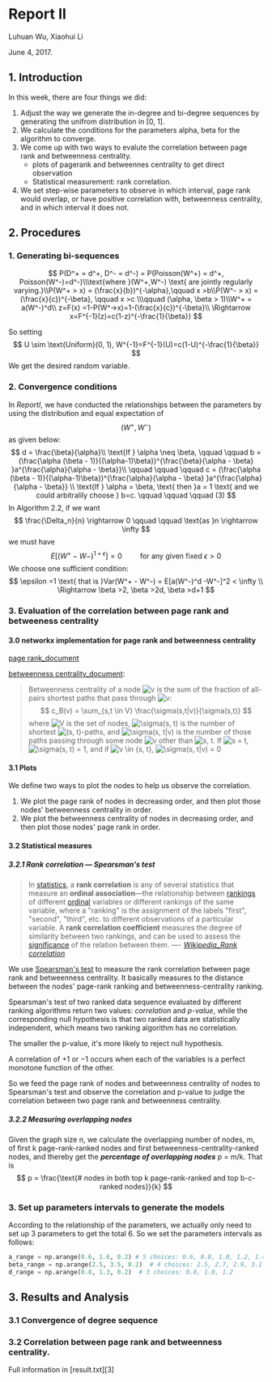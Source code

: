 # Report II

Luhuan Wu, Xiaohui Li

June 4, 2017.   



## 1. Introduction

In this week, there are four things we did:

1. Adjust the way we generate the in-degree and bi-degree sequences by generating the unifrom distribution in [0, 1].
2. We calculate the conditions for the parameters alpha, beta for the algorithm to converge.
3. We come up with two ways to evalute the correlation between page rank and betweenness centrality.  
   - plots of pagerank and betweennes centrality to get direct observation
   - Statistical measurement: rank correlation.
4. We set step-wise parameters to observe in which interval, page rank would overlap, or have positive correlation with, betweenness centrality, and in which interval it does not.



## 2. Procedures

### 1. Generating bi-sequences

$$
P(D^+ = d^+, D^- = d^-) = P(Poisson(W^+) = d^+, Poisson(W^-)=d^-)\\\text{where }(W^+,W^-) \text{ are jointly regularly varying.}\\P(W^+ > x) = (\frac{x}{b})^{-\alpha},\qquad x >b\\P(W^- > x) = (\frac{x}{c})^{-\beta}, \qquad x >c \\\qquad (\alpha, \beta > 1)\\W^+ = a(W^-)^d\\
z=F(x) =1-P(W^->x)=1-(\frac{x}{c})^{-\beta}\\
\Rightarrow x=F^{-1}(z)=c(1-z)^{-\frac{1}{\beta}}
$$

So setting
$$
U \sim \text{Uniform}(0, 1), W^{-1}=F^{-1}(U)=c(1-U)^{-\frac{1}{\beta}}
$$
We get the desired random variable.

### 2. Convergence conditions

In _ReportI_, we have conducted the relationships between the parameters by using the distribution and equal expectation of
$$
(W^+, W^-)
$$
as given below:
$$
d =  \frac{\beta}{\alpha}\\
\text{If } \alpha \neq \beta,  \qquad \qquad b = (\frac{\alpha (\beta - 1)}{(\alpha-1)\beta})^{\frac{\beta}{\alpha - \beta} }a^{\frac{\alpha}{\alpha - \beta}}\\
\qquad \qquad \qquad  c =  (\frac{\alpha (\beta - 1)}{(\alpha-1)\beta})^{\frac{\alpha}{\alpha - \beta} }a^{\frac{\alpha}{\alpha - \beta}} \\
\text{If } \alpha = \beta, \text{ then }a = 1 \text{ and we could arbitralily choose } b=c.	\qquad \qquad \qquad (3)
$$
In Algorithm 2.2, if we want 
$$
\frac{\Delta_n}{n} \rightarrow 0 \qquad \qquad \text{as }n \rightarrow \infty
$$
we must have 
$$
E[(W^+ - W-)^{1 + \epsilon}] = 0   \qquad \text{ for any given fixed } \epsilon >0
$$
We choose one sufficient condition:
$$
\epsilon =1 \text{ that is }Var(W^+ - W^-) = E[a(W^-)^d -W^-]^2  < \infty \\
\Rightarrow \beta >2, \beta >2d, \beta >d+1
$$

### 3. Evaluation of the correlation between page rank and betweeness centrality

#### 3.0 networkx implementation for page rank and betweenness centrality

[page rank_document](https://networkx.github.io/documentation/networkx-1.10/reference/generated/networkx.algorithms.link_analysis.pagerank_alg.pagerank.html)

[betweenness centrality_document](https://networkx.github.io/documentation/networkx-1.10/reference/generated/networkx.algorithms.centrality.betweenness_centrality.html?highlight=betweenness%20centrality#networkx.algorithms.centrality.betweenness_centrality):

> Betweenness centrality of a node ![v](https://networkx.github.io/documentation/networkx-1.10/_images/math/53c4a26799ff6cdae6f13d6b1fcf961660d83169.png) is the sum of the fraction of all-pairs shortest paths that pass through ![v](https://networkx.github.io/documentation/networkx-1.10/_images/math/53c4a26799ff6cdae6f13d6b1fcf961660d83169.png):
> $$
> c_B(v) = \sum_{s,t \in V} \frac{\sigma(s,t|v)}{\sigma(s,t)}
> $$
> where ![V](https://networkx.github.io/documentation/networkx-1.10/_images/math/ea879891318d7d3a04f0d3a7b0ad892a9b63c8e8.png) is the set of nodes, ![\sigma(s, t)](https://networkx.github.io/documentation/networkx-1.10/_images/math/f724eb676c09147ce1219ad0322502ba9136ce5a.png) is the number of shortest ![(s, t)](https://networkx.github.io/documentation/networkx-1.10/_images/math/a89084d7e1d70e18f88801fc46310063a5410644.png)-paths, and ![\sigma(s, t|v)](https://networkx.github.io/documentation/networkx-1.10/_images/math/f8be1c463f76d2bf1d7c06ea64d9ae7877f657ce.png) is the number of those paths passing through some node ![v](https://networkx.github.io/documentation/networkx-1.10/_images/math/53c4a26799ff6cdae6f13d6b1fcf961660d83169.png) other than ![s, t](https://networkx.github.io/documentation/networkx-1.10/_images/math/11ea1225465563f6ec492f643e46328d31d8c3f0.png). If ![s = t](https://networkx.github.io/documentation/networkx-1.10/_images/math/8ca592c5a04ef883ff9b192f44aa5edda9da03de.png), ![\sigma(s, t) = 1](https://networkx.github.io/documentation/networkx-1.10/_images/math/cc560c61381cf8c03e64b279f8bde36e3df96352.png), and if ![v \in {s, t}](https://networkx.github.io/documentation/networkx-1.10/_images/math/256407d40e389f52991c0d7b415e3487ee9dc6cd.png), ![\sigma(s, t|v) = 0](https://networkx.github.io/documentation/networkx-1.10/_images/math/c7d3eb38e416b28a38660834405a9c99d97ad661.png)

#### 3.1 Plots

We define two ways to plot the nodes to help us observe the correlation.

1. We plot the page rank of nodes in decreasing order, and then plot those nodes' betweenness centrality in order.
2. We plot the betweenness centrality of nodes in decreasing order, and then plot those nodes' page rank in order.

#### 3.2 Statistical measures 

##### 3.2.1 Rank correlation — Spearsman's test

>In [statistics](https://en.wikipedia.org/wiki/Statistics), a **rank correlation** is any of several statistics that measure an **ordinal association**—the relationship between [rankings](https://en.wikipedia.org/wiki/Ranking) of different [ordinal](https://en.wikipedia.org/wiki/Ordinal_data) variables or different rankings of the same variable, where a "ranking" is the assignment of the labels "first", "second", "third", etc. to different observations of a particular variable. A **rank correlation coefficient** measures the degree of similarity between two rankings, and can be used to assess the [significance](https://en.wikipedia.org/wiki/Statistical_significance) of the relation between them. —- <cite>[Wikipedia_Rank correlation][1]</cite>

We use [Spearsman's test][2] to measure the rank correlation between page rank and betweenness centrality. It basically measures  to the distance between the nodes' page-rank ranking and betweenness-centrality ranking.

Spearsman's test of two ranked data sequence evaluated by different ranking algorithms return two values: _correlation_ and _p-value_, while the corresponding null hypothesis is that two ranked data are statistically independent, which means two ranking algorithm has no correlation. 

The smaller the p-value, it's more likely to reject null hypothesis. 

A correlation of +1 or −1 occurs when each of the variables is a perfect monotone function of the other.

So we feed the page rank of nodes and betweenness centrality of nodes to Spearsman's test and observe the correlation and p-value to judge the correlation between two page rank and betweenness centrality.

##### 3.2.2 Measuring overlapping nodes

Given the graph size n, we calculate the overlapping number of nodes, m, of first k page-rank-ranked nodes and first betweenness-centrality-ranked nodes, and thereby get the _**percentage of overlapping nodes**_ p = m/k. That is
$$
p = \frac{\text{# nodes in both top k page-rank-ranked and top b-c-ranked nodes}}{k}
$$

### 3. Set up parameters intervals to generate the models

According to the relationship of the parameters, we actually only need to set up 3 parameters to get the total 6. So we set the parameters intervals as follows:

```python
a_range = np.arange(0.6, 1.6, 0.2) # 5 choices: 0.6, 0.8, 1.0, 1.2, 1.4
beta_range = np.arange(2.5, 3.5, 0.2)  # 4 choices: 2.5, 2.7, 2.9, 3.1
d_range = np.arange(0.8, 1.3, 0.2)  # 3 choices: 0.8, 1.0, 1.2
```



## 3. Results and Analysis

### 3.1 Convergence of degree sequence

### 3.2 Correlation between page rank and betweenness centrality.

Full information in [result.txt][3]



[1]: https://en.wikipedia.org/wiki/Rank_correlation
[2]: https://en.wikipedia.org/wiki/Spearman%27s_rank_correlation_coefficient 



####  


​			
​		
​	





